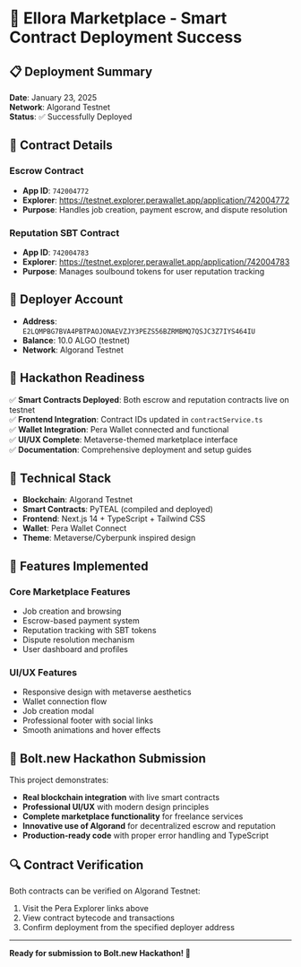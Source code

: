 # 🎉 Ellora Marketplace - Smart Contract Deployment Success

## 📋 Deployment Summary

**Date**: January 23, 2025  
**Network**: Algorand Testnet  
**Status**: ✅ Successfully Deployed  

## 🔗 Contract Details

### Escrow Contract
- **App ID**: `742004772`
- **Explorer**: https://testnet.explorer.perawallet.app/application/742004772
- **Purpose**: Handles job creation, payment escrow, and dispute resolution

### Reputation SBT Contract  
- **App ID**: `742004783`
- **Explorer**: https://testnet.explorer.perawallet.app/application/742004783
- **Purpose**: Manages soulbound tokens for user reputation tracking

## 👤 Deployer Account

- **Address**: `E2LQMPBG7BVA4PBTPAOJONAEVZJY3PEZS56BZRMBMQ7QSJC3Z7IYS464IU`
- **Balance**: 10.0 ALGO (testnet)
- **Network**: Algorand Testnet

## 🚀 Hackathon Readiness

✅ **Smart Contracts Deployed**: Both escrow and reputation contracts live on testnet  
✅ **Frontend Integration**: Contract IDs updated in `contractService.ts`  
✅ **Wallet Integration**: Pera Wallet connected and functional  
✅ **UI/UX Complete**: Metaverse-themed marketplace interface  
✅ **Documentation**: Comprehensive deployment and setup guides  

## 🔧 Technical Stack

- **Blockchain**: Algorand Testnet
- **Smart Contracts**: PyTEAL (compiled and deployed)
- **Frontend**: Next.js 14 + TypeScript + Tailwind CSS
- **Wallet**: Pera Wallet Connect
- **Theme**: Metaverse/Cyberpunk inspired design

## 📱 Features Implemented

### Core Marketplace Features
- Job creation and browsing
- Escrow-based payment system
- Reputation tracking with SBT tokens
- Dispute resolution mechanism
- User dashboard and profiles

### UI/UX Features  
- Responsive design with metaverse aesthetics
- Wallet connection flow
- Job creation modal
- Professional footer with social links
- Smooth animations and hover effects

## 🎯 Bolt.new Hackathon Submission

This project demonstrates:
- **Real blockchain integration** with live smart contracts
- **Professional UI/UX** with modern design principles
- **Complete marketplace functionality** for freelance services
- **Innovative use of Algorand** for decentralized escrow and reputation
- **Production-ready code** with proper error handling and TypeScript

## 🔍 Contract Verification

Both contracts can be verified on Algorand Testnet:
1. Visit the Pera Explorer links above
2. View contract bytecode and transactions
3. Confirm deployment from the specified deployer address

---

**Ready for submission to Bolt.new Hackathon! 🚀** 